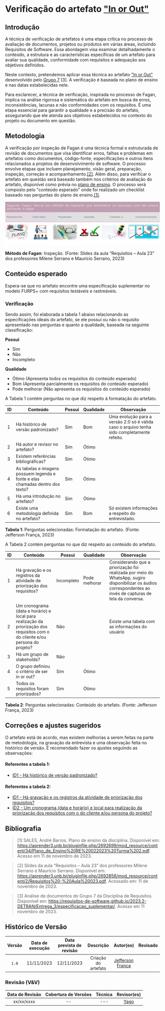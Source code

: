 # Verificação do artefato ["In or Out"](https://requisitos-de-software.github.io/2023.2-DETRAN/Entrega_2/in_or_out/)

## Introdução

A técnica de verificação de artefatos é uma etapa crítica no processo de avaliação de documentos, projetos ou produtos em várias áreas, incluindo Requisitos de Software. Essa abordagem visa examinar detalhadamente o conteúdo, a estrutura e as características específicas de um artefato para avaliar sua qualidade, conformidade com requisitos e adequação aos objetivos definidos.

Neste contexto, pretendemos aplicar essa técnica ao artefato <a id="a" href="#aa">["In or Out"](https://requisitos-de-software.github.io/2023.2-DETRAN/Entrega_2/in_or_out/) desenvolvido pelo [Grupo 7](https://requisitos-de-software.github.io/2023.2-DETRAN/) [3]</a>. A verificação é baseada no plano de ensino e nas datas estabelecidas nele.

Para esclarecer, a técnica de verificação, inspirada no processo de Fagan, implica na análise rigorosa e sistemática do artefato em busca de erros, inconsistências, lacunas e não conformidades com os requisitos. É uma etapa essencial para garantir a qualidade e a precisão do artefato, assegurando que ele atenda aos objetivos estabelecidos no contexto do projeto ou documento em questão.

## Metodologia

A verificação por inspeção de Fagan é uma técnica formal e estruturada de revisão de documentos que visa identificar erros, falhas e problemas em artefatos como documentos, código-fonte, especificações e outros itens relacionados a projetos de desenvolvimento de software. O processo envolve etapas que incluem planejamento, visão geral, preparação, inspeção, correção e acompanhamento.<a id="a" href="#aa">[2]</a>. Além disso, para verificar o artefato em questão será baseado também nos critérios de avaliação do artefato, disponível como prévia no [plano de ensino](https://aprender3.unb.br/pluginfile.php/2692699/mod_resource/content/34/Plano_de_Ensino%20RE%20022023%20Turma%202.pdf).
O processo será composto pelo "conteúdo esperado" onde foi realizado um checklist baseado nas perguntas do plano de ensino.<a id="a" href="#aa">[1]</a>.

![Inspeção Fagan](../Fagan.png)

<b>Método de Fagan</b>: Inspeção. (Fonte: Slides da aula “Requisitos – Aula 23” dos professores Milene Serrano e Maurício Serrano, 2023)

## Conteúdo esperado

Espera-se que no artefato encontre uma especificação suplementar no modelo FURPS+ com requisitos testáveis e rastreáveis.

### Verificação

Sendo assim, foi elaborada a tabela 1 abaixo relacionando as especificações ideais do artefato, se ele possui ou não o requisito apresentado nas perguntas e quanto a qualidade, baseada na seguinte classificação:

**Possui**

- Sim
- Não
- Incompleto

**Qualidade**

- Ótimo (Apresenta todos os requisitos do conteúdo esperado)
- Bom (Apresenta parcialmente os requisitos do conteúdo esperado)
- Pode melhorar (Não apresenta os requisitos do conteúdo esperado)

A Tabela 1 contém perguntas no que diz respeito à formatação do artefato. 

| ID  | Conteúdo                                                                       | Possui | Qualidade | Observação                                                                                  |
| --- | ------------------------------------------------------------------------------ | ------ | --------- | ------------------------------------------------------------------------------------------- |
| 1   | Há histórico de versão padronizado?                                            | Sim    | Bom       | Uma evolução para a versão 2.0 só é válida caso o arquivo tenha sido completamente refeito. |
| 2   | Há autor e revisor no artefato?                                                | Sim    | Ótimo     |                                                                                             |
| 3   | Existem referências bibliográficas?                                            | Sim    | Ótimo     |
| 4   | As tabelas e imagens possuem legenda e fonte e elas chamadas dentro dos texto? | Sim    | Ótimo     |                                                                                             |
| 5   | Há uma introdução no artefato?                                                 | Sim    | Ótimo     |                                                                                             |
| 6   | Existe uma metodologia definida no artefato?                                   | Sim    | Bom       | Só existem informações a respeito do entrevistado.                                          |

<b>Tabela 1</b>: Perguntas selecionadas: Formatação do artefato. (Fonte: Jefferson França, 2023)

A Tabela 2 contém perguntas no que diz respeito ao conteúdo do artefato. 


| ID  | Conteúdo                                                                                                                       | Possui     | Qualidade     | Observação                                                                                                                                                   |
| --- | ------------------------------------------------------------------------------------------------------------------------------ | ---------- | ------------- | ------------------------------------------------------------------------------------------------------------------------------------------------------------ |
| 1   | Há gravação e os registros da atividade de priorização dos requisitos?                                                         | Incompleto | Pode melhorar | Considerando que a priorização foi realizada por meio do WhatsApp, sugiro disponibilizar os áudios correspondentes ao invés de capturas de tela da conversa. |
| 2   | Um cronograma (data e horário) e local para realização da priorização dos requisitos com o do cliente e/ou persona do projeto? | Não        |               | Existe uma tabela com as informações do usuário                                                                                                              |
| 3   | Há um grupo de stakeholds?                                                                                                     | Não        |               |                                                                                                                                                              |
| 4   | O grupo definiou o critério de ser in or out?                                                                                  | Sim        | Ótimo         |                                                                                                                                                              |
| 5   | Todos os requisitos foram priorizados?                                                                                         | Sim        | Ótimo         |                                                                                                                                                              |

<b>Tabela 2</b>: Perguntas selecionadas: Conteúdo do artefato. (Fonte: Jefferson França, 2023)

## Correções e ajustes sugeridos

O artefato está de acordo, mas existem melhorias a serem feitas na parte de metodologia, na gravação da entrevista e uma observação feita no histórico de versão.
É recomendado fazer os ajustes seguindo as observações:

#### Referentes a tabela 1:
- [ID1 - Há histórico de versão padronizado?](#verificacao)

#### Referentes a tabela 2:

- [ID1 - Há gravação e os registros da atividade de priorização dos requisitos?](#verificacao)
- [ID2 - Um cronograma (data e horário) e local para realização da priorização dos requisitos com o do cliente e/ou persona do projeto?](#verificacao) 


## Bibliografia

> [1] SALES, André Barros. Plano de ensino da disciplina. Disponível em: https://aprender3.unb.br/pluginfile.php/2692699/mod_resource/content/34/Plano_de_Ensino%20RE%20022023%20Turma%202.pdf. Acesso em 11 de novembro de 2023.

> [2] Slides da aula “Requisitos – Aula 23” dos professores Milene Serrano e Maurício Serrano. Disponível em: https://aprender3.unb.br/pluginfile.php/2692856/mod_resource/content/2/Requisitos%20-%20Aula%20023.pdf. Acessado em: 11 de novembro de 2023.

> [3] Análise de documentos do Grupo 7 da Disciplina de Requisitos. Disponível em: <https://requisitos-de-software.github.io/2023.2-DETRAN/Entrega_3/especificacao_suplementar/>. Acesso em 11 novembro de 2023.


## Histórico de Versão

| Versão | Data de execução | Data prevista de revisão |      Descrição      |                   Autor(es)                   | Revisado |
| :----: | :--------------: | :----------------------: | :-----------------: | :-------------------------------------------: | :------: |
| `1.0`  |    11/11/2023    |        12/11/2023        | Criação do artefato | [Jefferson França](https://github.com/Frans6) |          |


### Revisão (V&V)

| Data de Revisão | Cobertura de Versões | Técnica |              Revisor(es)               |
| :-------------: | :------------------: | :-----: | :------------------------------------: |
|   xx/xx/xxxx    |          --          |   ---   | [Yago](https://github.com/yagompassos) |
